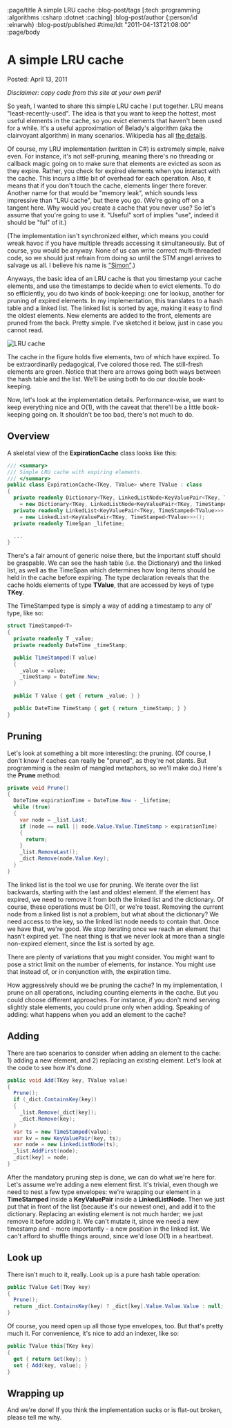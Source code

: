 :page/title A simple LRU cache
:blog-post/tags [:tech :programming :algorithms :csharp :dotnet :caching]
:blog-post/author {:person/id :einarwh}
:blog-post/published #time/ldt "2011-04-13T21:08:00"
:page/body

# A simple LRU cache

Posted: April 13, 2011 

_Disclaimer: copy code from this site at your own peril!_

So yeah, I wanted to share this simple LRU cache I put together. LRU means "least-recently-used". The idea is that you want to keep the hottest, most useful elements in the cache, so you evict elements that haven't been used for a while. It's a useful approximation of Belady's algorithm (aka the clairvoyant algorithm) in many scenarios. Wikipedia has all [the details](http://en.wikipedia.org/wiki/Cache_algorithms).

Of course, my LRU implementation (written in C#) is extremely simple, naive even. For instance, it's not self-pruning, meaning there's no threading or callback magic going on to make sure that elements are evicted as soon as they expire. Rather, you check for expired elements when you interact with the cache. This incurs a little bit of overhead for each operation. Also, it means that if you don't touch the cache, elements linger there forever. Another name for that would be "memory leak", which sounds less impressive than "LRU cache", but there you go. (We're going off on a tangent here. Why would you create a cache that you never use? So let's assume that you're going to use it. "Useful" sort of implies "use", indeed it should be "ful" of it.)

(The implementation isn't synchronized either, which means you could wreak havoc if you have multiple threads accessing it simultaneously. But of course, you would be anyway. None of us can write correct multi-threaded code, so we should just refrain from doing so until the STM angel arrives to salvage us all. I believe his name is ["Simon"](https://www.youtube.com/watch?v=tve57vilywc).)

Anyways, the basic idea of an LRU cache is that you timestamp your cache elements, and use the timestamps to decide when to evict elements. To do so efficiently, you do two kinds of book-keeping: one for lookup, another for pruning of expired elements. In my implementation, this translates to a hash table and a linked list. The linked list is sorted by age, making it easy to find the oldest elements. New elements are added to the front, elements are pruned from the back. Pretty simple. I've sketched it below, just in case you cannot read.

![LRU cache](/images/lru-cache.png)

The cache in the figure holds five elements, two of which have expired. To be extraordinarily pedagogical, I've colored those red. The still-fresh elements are green. Notice that there are arrows going both ways between the hash table and the list. We'll be using both to do our double book-keeping.

Now, let's look at the implementation details. Performance-wise, we want to keep everything nice and O(1), with the caveat that there'll be a little book-keeping going on. It shouldn't be too bad, there's not much to do.

## Overview

A skeletal view of the **ExpirationCache** class looks like this:

```csharp
/// <summary>
/// Simple LRU cache with expiring elements.
/// </summary>
public class ExpirationCache<TKey, TValue> where TValue : class
{
  private readonly Dictionary<TKey, LinkedListNode<KeyValuePair<TKey, TimeStamped<TValue>>>> _dict 
    = new Dictionary<TKey, LinkedListNode<KeyValuePair<TKey, TimeStamped<TValue>>>>();
  private readonly LinkedList<KeyValuePair<TKey, TimeStamped<TValue>>> _list 
    = new LinkedList<KeyValuePair<TKey, TimeStamped<TValue>>>();
  private readonly TimeSpan _lifetime;

  ...
}
```

There's a fair amount of generic noise there, but the important stuff should be graspable. We can see the hash table (i.e. the Dictionary) and the linked list, as well as the TimeSpan which determines how long items should be held in the cache before expiring. The type declaration reveals that the cache holds elements of type **TValue**, that are accessed by keys of type **TKey**.

The TimeStamped type is simply a way of adding a timestamp to any ol' type, like so:

```csharp
struct TimeStamped<T>
{
  private readonly T _value;
  private readonly DateTime _timeStamp;

  public TimeStamped(T value)
  {
    _value = value;
    _timeStamp = DateTime.Now;
  }

  public T Value { get { return _value; } }

  public DateTime TimeStamp { get { return _timeStamp; } }
}
```

## Pruning

Let's look at something a bit more interesting: the pruning. (Of course, I don't know if caches can really be "pruned", as they're not plants. But programming is the realm of mangled metaphors, so we'll make do.) Here's the **Prune** method:

```csharp
private void Prune()
{
  DateTime expirationTime = DateTime.Now - _lifetime;
  while (true)
  {
    var node = _list.Last;
    if (node == null || node.Value.Value.TimeStamp > expirationTime)
    {
      return;
    }
    _list.RemoveLast();
    _dict.Remove(node.Value.Key);
  }
}
```

The linked list is the tool we use for pruning. We iterate over the list backwards, starting with the last and oldest element. If the element has expired, we need to remove it from both the linked list and the dictionary. Of course, these operations must be O(1), or we're toast. Removing the current node from a linked list is not a problem, but what about the dictionary? We need access to the key, so the linked list node needs to contain that. Once we have that, we're good. We stop iterating once we reach an element that hasn't expired yet. The neat thing is that we never look at more than a single non-expired element, since the list is sorted by age.

There are plenty of variations that you might consider. You might want to pose a strict limit on the number of elements, for instance. You might use that instead of, or in conjunction with, the expiration time.

How aggressively should we be pruning the cache? In my implementation, I prune on all operations, including counting elements in the cache. But you could choose different approaches. For instance, if you don't mind serving slightly stale elements, you could prune only when adding. Speaking of adding: what happens when you add an element to the cache?

## Adding

There are two scenarios to consider when adding an element to the cache: 1) adding a new element, and 2) replacing an existing element. Let's look at the code to see how it's done.

```csharp
public void Add(TKey key, TValue value)
{
  Prune();
  if (_dict.ContainsKey(key))
  {
    _list.Remove(_dict[key]);
    _dict.Remove(key);
  }
  var ts = new TimeStamped(value);
  var kv = new KeyValuePair(key, ts);
  var node = new LinkedListNode(ts);
  _list.AddFirst(node);
  _dict[key] = node;
}
```

After the mandatory pruning step is done, we can do what we're here for. Let's assume we're adding a new element first. It's trivial, even though we need to nest a few type envelopes: we're wrapping our element in a **TimeStamped** inside a **KeyValuePair** inside a **LinkedListNode**. Then we just put that in front of the list (because it's our newest one), and add it to the dictionary. Replacing an existing element is not much harder; we just remove it before adding it. We can't mutate it, since we need a new timestamp and - more importantly - a new position in the linked list. We can't afford to shuffle things around, since we'd lose O(1) in a heartbeat.

## Look up

There isn't much to it, really. Look up is a pure hash table operation:

```csharp
public TValue Get(TKey key)
{
  Prune();
  return _dict.ContainsKey(key) ? _dict[key].Value.Value.Value : null;
}
```

Of course, you need open up all those type envelopes, too. But that's pretty much it. For convenience, it's nice to add an indexer, like so:

```csharp
public TValue this[TKey key]
{
  get { return Get(key); }
  set { Add(key, value); }
}
```

## Wrapping up

And we're done! If you think the implementation sucks or is flat-out broken, please tell me why.
